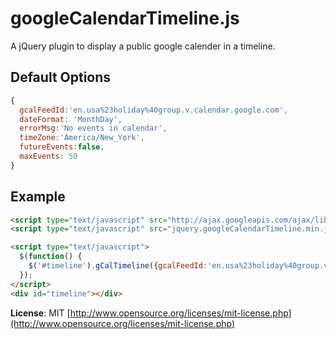 googleCalendarTimeline.js
=========================

A jQuery plugin to display a public google calender in a timeline.

## Default Options
```js
{
  gcalFeedId:'en.usa%23holiday%40group.v.calendar.google.com',
  dateFormat: 'MonthDay',
  errorMsg:'No events in calendar',
  timeZone:'America/New_York',
  futureEvents:false,
  maxEvents: 50
}
```

## Example

```html
<script type="text/javascript" src="http://ajax.googleapis.com/ajax/libs/jquery/1.11.1/jquery.min.js"></script>
<script type="text/javascript" src="jquery.googleCalendarTimeline.min.js"></script>

<script type="text/javascript">
  $(function() {
    $('#timeline').gCalTimeline({gcalFeedId:'en.usa%23holiday%40group.v.calendar.google.com'});
  });
</script>
<div id="timeline"></div>
```


**License**: MIT [http://www.opensource.org/licenses/mit-license.php](http://www.opensource.org/licenses/mit-license.php)
